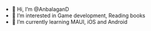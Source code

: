 - 👋 Hi, I’m @AnbalaganD
- 👀 I’m interested in Game development, Reading books
- 🌱 I’m currently learning MAUI, iOS and Android
